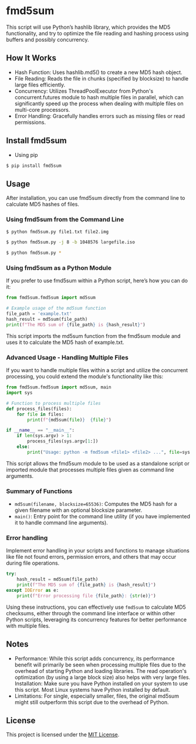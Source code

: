 # fmd5sum

This script will use Python’s hashlib library, which provides the MD5 functionality, and try to optimize the file reading and hashing process using buffers and possibly concurrency.

## How It Works
- Hash Function: Uses hashlib.md5() to create a new MD5 hash object.
- File Reading: Reads the file in chunks (specified by blocksize) to handle large files efficiently.
- Concurrency: Utilizes ThreadPoolExecutor from Python's concurrent.futures module to hash multiple files in parallel, which can significantly speed up the process when dealing with multiple files on multi-core processors.
- Error Handling: Gracefully handles errors such as missing files or read permissions.

## Install fmd5sum
- Using pip

```bash
$ pip install fmd5sum
```

## Usage
After installation, you can use fmd5sum directly from the command line to calculate MD5 hashes of files.

### Using fmd5sum from the Command Line
```bash
$ python fmd5sum.py file1.txt file2.img

$ python fmd5sum.py -j 8 -b 1048576 largefile.iso

$ python fmd5sum.py *
```



### Using fmd5sum as a Python Module
If you prefer to use fmd5sum within a Python script, here’s how you can do it:
```python
from fmd5sum.fmd5sum import md5sum

# Example usage of the md5sum function
file_path = 'example.txt'
hash_result = md5sum(file_path)
print(f"The MD5 sum of {file_path} is {hash_result}")
```

This script imports the md5sum function from the fmd5sum module and uses it to calculate the MD5 hash of example.txt.

### Advanced Usage - Handling Multiple Files
If you want to handle multiple files within a script and utilize the concurrent processing, you could extend the module's functionality like this:
```python
from fmd5sum.fmd5sum import md5sum, main
import sys

# Function to process multiple files
def process_files(files):
    for file in files:
        print(f"{md5sum(file)}  {file}")

if __name__ == "__main__":
    if len(sys.argv) > 1:
        process_files(sys.argv[1:])
    else:
        print("Usage: python -m fmd5sum <file1> <file2> ...", file=sys.stderr)

```
This script allows the fmd5sum module to be used as a standalone script or imported module that processes multiple files given as command line arguments.

### Summary of Functions
- `md5sum(filename, blocksize=65536)`: Computes the MD5 hash for a given filename with an optional blocksize parameter.
- `main()`: Entry point for the command line utility (if you have implemented it to handle command line arguments).

### Error handling
Implement error handling in your scripts and functions to manage situations like file not found errors, permission errors, and others that may occur during file operations.

```python
try:
    hash_result = md5sum(file_path)
    print(f"The MD5 sum of {file_path} is {hash_result}")
except IOError as e:
    print(f"Error processing file {file_path}: {str(e)}")
```

Using these instructions, you can effectively use `fmd5sum` to calculate MD5 checksums, either through the command line interface or within other Python scripts, leveraging its concurrency features for better performance with multiple files.

## Notes
- Performance: While this script adds concurrency, its performance benefit will primarily be seen when processing multiple files due to the overhead of starting Python and loading libraries. The read operation's optimization (by using a large block size) also helps with very large files.    Installation: Make sure you have Python installed on your system to use this script. Most Linux systems have Python installed by default.
- Limitations: For single, especially smaller, files, the original md5sum might still outperform this script due to the overhead of Python.


## License

This project is licensed under the [MIT License](https://github.com/jlchen5/fmd5sum/blob/main/LICENSE).
